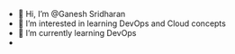 - 👋 Hi, I’m @Ganesh Sridharan
- 👀 I’m interested in learning DevOps and Cloud concepts
- 🌱 I’m currently learning DevOps
- 


<!---
GaneshSridhar/GaneshSridhar is a ✨ special ✨ repository because its `README.md` (this file) appears on your GitHub profile.
You can click the Preview link to take a look at your changes.
--->
